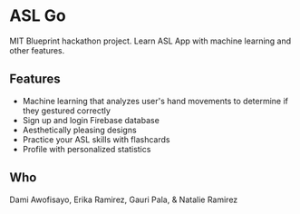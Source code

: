 # ASL Go
MIT Blueprint hackathon project. Learn ASL App with machine learning and other features.

## Features
- Machine learning that analyzes user's hand movements to determine if they gestured correctly
- Sign up and login Firebase database
- Aesthetically pleasing designs
- Practice your ASL skills with flashcards
- Profile with personalized statistics

## Who
Dami Awofisayo, Erika Ramirez, Gauri Pala, & Natalie Ramirez
